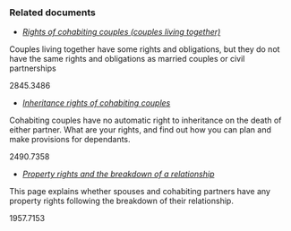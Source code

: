 ###  Related documents

  * [ _Rights of cohabiting couples (couples living together)_ ](/en/birth-family-relationships/cohabiting-couples/rights-of-cohabiting-couples/)

Couples living together have some rights and obligations, but they do not have
the same rights and obligations as married couples or civil partnerships

2845.3486

  * [ _Inheritance rights of cohabiting couples_ ](/en/birth-family-relationships/cohabiting-couples/inheritance-rights-cohabiting-couples/)

Cohabiting couples have no automatic right to inheritance on the death of
either partner. What are your rights, and find out how you can plan and make
provisions for dependants.

2490.7358

  * [ _Property rights and the breakdown of a relationship_ ](/en/birth-family-relationships/problems-in-marriages-and-other-relationships/property-rights-and-the-breakdown-of-a-cohabiting-relationship/)

This page explains whether spouses and cohabiting partners have any property
rights following the breakdown of their relationship.

1957.7153
